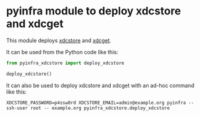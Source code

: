 # pyinfra module to deploy xdcstore and xdcget

This module deploys
[xdcstore](https://codeberg.com/webxdc/xdcstore)
and [xdcget](https://codeberg.com/webxdc/xdcget).


It can be used from the Python code like this:
```python
from pyinfra_xdcstore import deploy_xdcstore

deploy_xdcstore()
```

It can also be used to deploy xdcstore and xdcget with an ad-hoc command like this:
```
XDCSTORE_PASSWORD=p4ssw0rd XDCSTORE_EMAIL=admin@example.org pyinfra --ssh-user root -- example.org pyinfra_xdcstore.deploy_xdcstore
```

